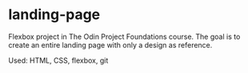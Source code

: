 # landing-page
Flexbox project in The Odin Project Foundations course. The goal is to create an entire landing page with only a design as reference.

Used: HTML, CSS, flexbox, git
